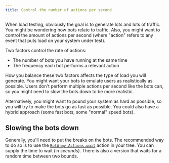 ```yaml
---
title: Control the number of actions per second
---
```


When load testing, obviously the goal is to generate lots and lots of traffic. You
might be wondering how bots relate to traffic. Also, you might want to control the
amount of actions per second (where "action" refers to any event that puts load on
your system under test).

Two factors control the rate of actions:

- The number of bots you have running at the same time
- The frequency each bot performs a relevant action

How you balance these two factors affects the type of load you will generate. You
might want your bots to emulate users as realistically as possible. Users don't
perform multiple actions per second like the bots can, so you might need to slow the
bots down to be more realistic.

Alternatively, you might want to pound your system as hard as possible, so you will
try to make the bots go as fast as possible. You could also have a hybrid approach
(some fast bots, some "normal" speed bots).

## Slowing the bots down

Generally, you'll need to put the breaks on the bots. The recommended way to do so
is to use the [`BotArmy.Actions.wait`][1] action in your tree. You can supply the
time to wait (in _seconds_). There is also a version that waits for a random time
between two bounds.

[1]: https://git.corp.adobe.com/pages/manticore/bot_army/BotArmy.Actions.html#wait/2
